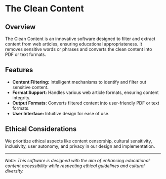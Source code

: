 # The Clean Content

## Overview
The Clean Content is an innovative software designed to filter and extract content from web articles, ensuring educational appropriateness. It removes sensitive words or phrases and converts the clean content into PDF or text formats.

## Features
- **Content Filtering:** Intelligent mechanisms to identify and filter out sensitive content.
- **Format Support:** Handles various web article formats, ensuring content integrity.
- **Output Formats:** Converts filtered content into user-friendly PDF or text formats.
- **User Interface:** Intuitive design for ease of use.

## Ethical Considerations
We prioritize ethical aspects like content censorship, cultural sensitivity, inclusivity, user autonomy, and privacy in our design and implementation.



---

*Note: This software is designed with the aim of enhancing educational content accessibility while respecting ethical guidelines and cultural diversity.*
